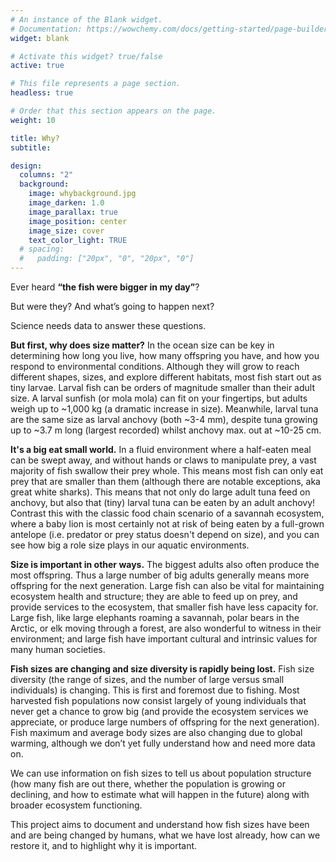 ```yaml
---
# An instance of the Blank widget.
# Documentation: https://wowchemy.com/docs/getting-started/page-builder/
widget: blank

# Activate this widget? true/false
active: true

# This file represents a page section.
headless: true

# Order that this section appears on the page.
weight: 10

title: Why?
subtitle:

design:
  columns: "2"
  background:
    image: whybackground.jpg
    image_darken: 1.0
    image_parallax: true
    image_position: center
    image_size: cover
    text_color_light: TRUE
  # spacing:
  #   padding: ["20px", "0", "20px", "0"]
---
```

Ever heard **“the fish were bigger in my day”**?

But were they? And what’s going to happen next?

Science needs data to answer these questions.

**But first, why does size matter?**
In the ocean size can be key in determining how long you live, how many offspring you have, and how you respond to environmental conditions. Although they will grow to reach different shapes, sizes, and explore different habitats, most fish start out as tiny larvae. Larval fish can be orders of magnitude smaller than their adult size. A larval sunfish (or mola mola) can fit on your fingertips, but adults weigh up to ~1,000 kg (a dramatic increase in size). Meanwhile, larval tuna are the same size as larval anchovy (both ~3-4 mm), despite tuna growing up to ~3.7 m long (largest recorded) whilst anchovy max. out at ~10-25 cm.

**It's a big eat small world.**
In a fluid environment where a half-eaten meal can be swept away, and without hands or claws to manipulate prey, a vast majority of fish swallow their prey whole. This means most fish can only eat prey that are smaller than them (although there are notable exceptions, aka great white sharks). This means that not only do large adult tuna feed on anchovy, but also that (tiny) larval tuna can be eaten by an adult anchovy! Contrast this with the classic food chain scenario of a savannah ecosystem, where a baby lion is most certainly not at risk of being eaten by a full-grown antelope (i.e. predator or prey status doesn't depend on size), and you can see how big a role size plays in our aquatic environments.

**Size is important in other ways.**
The biggest adults also often produce the most offspring. Thus a large number of big adults generally means more offspring for the next generation. Large fish can also be vital for maintaining ecosystem health and structure; they are able to feed up on prey, and provide services to the ecosystem, that smaller fish have less capacity for. Large fish, like large elephants roaming a savannah, polar bears in the Arctic, or elk moving through a forest, are also wonderful to witness in their environment; and large fish have important cultural and intrinsic values for many human societies.

**Fish sizes are changing and size diversity is rapidly being lost.**
Fish size diversity (the range of sizes, and the number of large versus small individuals) is changing. This is first and foremost due to fishing. Most harvested fish populations now consist largely of young individuals that never get a chance to grow big (and provide the ecosystem services we appreciate, or produce large numbers of offspring for the next generation). Fish maximum and average body sizes are also changing due to global warming, although we don’t yet fully understand how and need more data on.

We can use information on fish sizes to tell us about population structure (how many fish are out there, whether the population is growing or declining, and how to estimate what will happen in the future) along with broader ecosystem functioning. 

This project aims to document and understand how fish sizes have been and are being changed by humans, what we have lost already, how can we restore it, and to highlight why it is important.  

